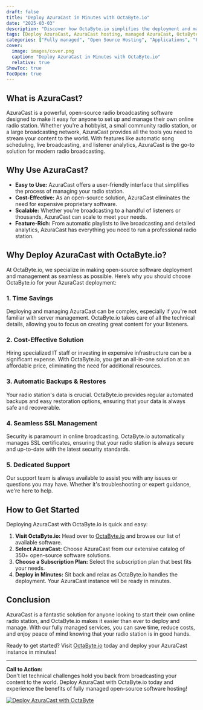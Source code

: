 ```yaml
---
draft: false
title: "Deploy AzuraCast in Minutes with OctaByte.io"
date: "2025-03-03"
description: "Discover how OctaByte.io simplifies the deployment and management of AzuraCast, the open-source radio broadcasting software. Save time, reduce costs, and enjoy seamless automation with OctaByte's fully managed services."
tags: [Deploy AzuraCast, AzuraCast hosting, managed AzuraCast, OctaByte, open-source radio software, AzuraCast deployment, managed hosting services, AzuraCast benefits, OctaByte AzuraCast, radio broadcasting software]
categories: ["Fully managed", "Open Source Hosting", "Applications", "Forum Community", "AzuraCast"]
cover:
  image: images/cover.png
  caption: "Deploy AzuraCast in Minutes with OctaByte.io"
  relative: true
ShowToc: true
TocOpen: true
---
```



## What is AzuraCast?

AzuraCast is a powerful, open-source radio broadcasting software designed to make it easy for anyone to set up and manage their own online radio station. Whether you're a hobbyist, a small community radio station, or a large broadcasting network, AzuraCast provides all the tools you need to stream your content to the world. With features like automatic song scheduling, live broadcasting, and listener analytics, AzuraCast is the go-to solution for modern radio broadcasting.

## Why Use AzuraCast?

- **Easy to Use:** AzuraCast offers a user-friendly interface that simplifies the process of managing your radio station.
- **Cost-Effective:** As an open-source solution, AzuraCast eliminates the need for expensive proprietary software.
- **Scalable:** Whether you're broadcasting to a handful of listeners or thousands, AzuraCast can scale to meet your needs.
- **Feature-Rich:** From automatic playlists to live broadcasting and detailed analytics, AzuraCast has everything you need to run a professional radio station.

## Why Deploy AzuraCast with OctaByte.io?

At OctaByte.io, we specialize in making open-source software deployment and management as seamless as possible. Here’s why you should choose OctaByte.io for your AzuraCast deployment:

### 1. **Time Savings**
Deploying and managing AzuraCast can be complex, especially if you're not familiar with server management. OctaByte.io takes care of all the technical details, allowing you to focus on creating great content for your listeners.

### 2. **Cost-Effective Solution**
Hiring specialized IT staff or investing in expensive infrastructure can be a significant expense. With OctaByte.io, you get an all-in-one solution at an affordable price, eliminating the need for additional resources.

### 3. **Automatic Backups & Restores**
Your radio station's data is crucial. OctaByte.io provides regular automated backups and easy restoration options, ensuring that your data is always safe and recoverable.

### 4. **Seamless SSL Management**
Security is paramount in online broadcasting. OctaByte.io automatically manages SSL certificates, ensuring that your radio station is always secure and up-to-date with the latest security standards.

### 5. **Dedicated Support**
Our support team is always available to assist you with any issues or questions you may have. Whether it's troubleshooting or expert guidance, we're here to help.

## How to Get Started

Deploying AzuraCast with OctaByte.io is quick and easy:

1. **Visit OctaByte.io:** Head over to [OctaByte.io](https://octabyte.io) and browse our list of available software.
2. **Select AzuraCast:** Choose AzuraCast from our extensive catalog of 350+ open-source software solutions.
3. **Choose a Subscription Plan:** Select the subscription plan that best fits your needs.
4. **Deploy in Minutes:** Sit back and relax as OctaByte.io handles the deployment. Your AzuraCast instance will be ready in minutes.

## Conclusion

AzuraCast is a fantastic solution for anyone looking to start their own online radio station, and OctaByte.io makes it easier than ever to deploy and manage. With our fully managed services, you can save time, reduce costs, and enjoy peace of mind knowing that your radio station is in good hands.

Ready to get started? Visit [OctaByte.io](https://octabyte.io) today and deploy your AzuraCast instance in minutes!

---

**Call to Action:**  
Don't let technical challenges hold you back from broadcasting your content to the world. Deploy AzuraCast with OctaByte.io today and experience the benefits of fully managed open-source software hosting!

[![Deploy AzuraCast with OctaByte](/images/deploy-on-octabyte.png)](https://octabyte.io/fully-managed-open-source-services/applications/forum-community/azuracast)